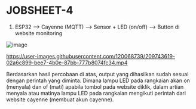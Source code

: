 # JOBSHEET-4

1. ESP32 --> Cayenne (MQTT) --> Sensor + LED (on/off) --> Button di website monitoring


![image](https://user-images.githubusercontent.com/120068739/209590681-e18f33e2-b530-439c-bf75-529681ebb0cf.png)






https://user-images.githubusercontent.com/120068739/209743619-02a6c899-bee7-4b0e-87bb-777b8074fc34.mp4



Berdasarkan hasil percobaan di atas, output yang dihasilkan sudah sesuai dengan perintah yang diminta. Dimana lampu LED pada rangkaian akan on (menyala) dan of (mati) apabila tombol pada website diklik, dalam artian menyala atau matinya lampu LED pada rangkaian mengikuti perintah dari website cayenne (membuat akun cayenne). 
